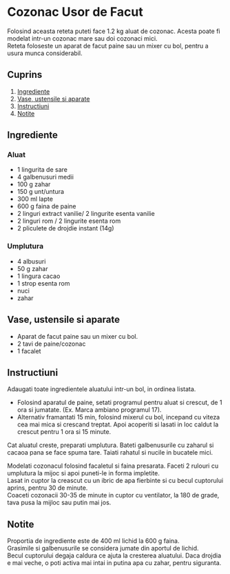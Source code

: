# Cozonac Usor de Facut

Folosind aceasta reteta puteti face 1.2 kg aluat de cozonac.
Acesta poate fi modelat intr-un cozonac mare sau doi cozonaci mici.  
Reteta foloseste un aparat de facut paine sau un mixer cu bol, pentru a usura munca considerabil.

## Cuprins

1. [Ingrediente](#ingrediente)
2. [Vase, ustensile si aparate](#vase-ustensile-aparate)
3. [Instructiuni](#instructiuni)
4. [Notite](#notite)

<a id="ingrediente"></a>

## Ingrediente

### Aluat

- 1 lingurita de sare
- 4 galbenusuri medii
- 100 g zahar
- 150 g unt/untura
- 300 ml lapte
- 600 g faina de paine
- 2 linguri extract vanilie/ 2 lingurite esenta vanilie
- 2 linguri rom / 2 lingurite esenta rom
- 2 pliculete de drojdie instant (14g)

### Umplutura

- 4 albusuri
- 50 g zahar
- 1 lingura cacao
- 1 strop esenta rom
- nuci
- zahar

<a id="vase-ustensile-aparate"></a>

## Vase, ustensile si aparate

- Aparat de facut paine sau un mixer cu bol.
- 2 tavi de paine/cozonac
- 1 facalet

<a id="instructiuni"></a>

## Instructiuni

Adaugati toate ingredientele aluatului intr-un bol, in ordinea listata.

- Folosind aparatul de paine, setati programul pentru aluat si crescut, de 1 ora si jumatate. (Ex. Marca ambiano programul 17).  
- Alternativ framantati 15 min, folosind mixerul cu bol, incepand cu viteza cea mai mica si crescand treptat. Apoi acoperiti si lasati in loc caldut la crescut pentru 1 ora si 15 minute.

Cat aluatul creste, preparati umplutura. Bateti galbenusurile cu zaharul si cacaoa pana se face spuma tare. Taiati rahatul si nucile in bucatele mici.

Modelati cozonacul folosind facaletul si faina presarata. Faceti 2 rulouri cu umplutura la mijoc si apoi puneti-le in forma impletite.  
Lasat in cuptor la creascut cu un ibric de apa fierbinte si cu becul cuptorului aprins, pentru 30 de minute.  
Coaceti cozonacii 30-35 de minute in cuptor cu ventilator, la 180 de grade, tava pusa la mijloc sau putin mai jos.

<a id="notite"></a>

## Notite

Proportia de ingrediente este de 400 ml lichid la 600 g faina.  
Grasimile si galbenusurile se considera jumate din aportul de lichid.  
Becul cuptorului degaja caldura ce ajuta la cresterea aluatului.
Daca drojdia e mai veche, o poti activa mai intai in putina apa cu zahar, pentru siguranta.
